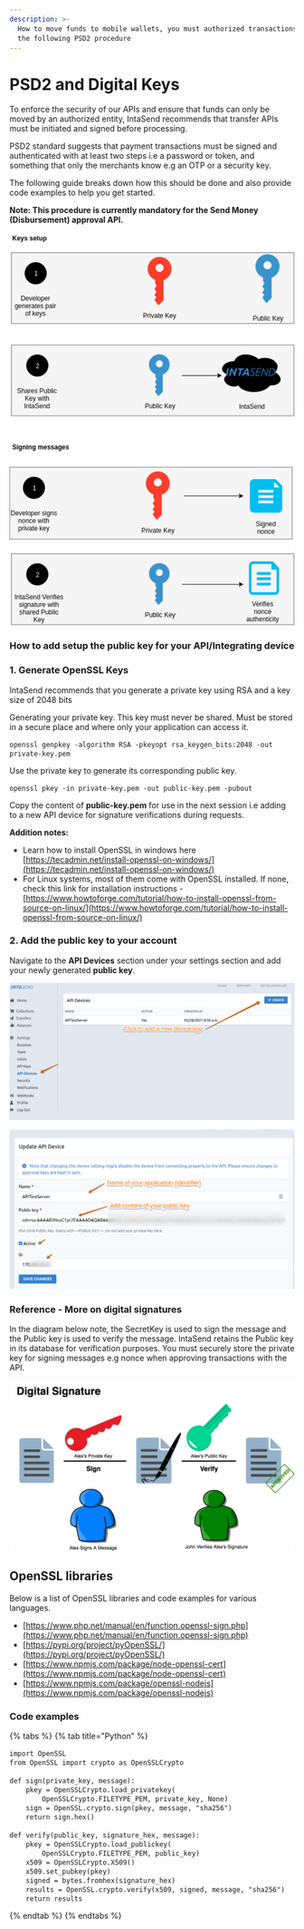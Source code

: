 ```yaml
---
description: >-
  How to move funds to mobile wallets, you must authorized transactions using
  the following PSD2 procedure
---
```


# PSD2 and Digital Keys

To enforce the security of our APIs and ensure that funds can only be moved by an authorized entity, IntaSend recommends that transfer APIs must be initiated and signed before processing.&#x20;

PSD2 standard suggests that payment transactions must be signed and authenticated with at least two steps i.e a password or token, and something that only the merchants know e.g an OTP or a security key.

The following guide breaks down how this should be done and also provide code examples to help you get started. &#x20;

**Note: This procedure is currently mandatory for the Send Money (Disbursement) approval API.**

![Devices signing and verification processes.](../.gitbook/assets/OpenSSL-Guide.png)

### How to add setup the public key for your API/Integrating device

### 1. Generate OpenSSL Keys

IntaSend recommends that you generate a private key using RSA and a key size of 2048 bits

Generating your private key. This key must never be shared. Must be stored in a secure place and where only your application can access it.

```
openssl genpkey -algorithm RSA -pkeyopt rsa_keygen_bits:2048 -out private-key.pem
```

Use the private key to generate its corresponding public key.

```
openssl pkey -in private-key.pem -out public-key.pem -pubout
```

Copy the content of **public-key.pem** for use in the next session i.e adding to a new API device for signature verifications during requests.

**Addition notes:**

* Learn how to install OpenSSL in windows here [https://tecadmin.net/install-openssl-on-windows/](https://tecadmin.net/install-openssl-on-windows/)
* For Linux systems, most of them come with OpenSSL installed. If none, check this link for installation instructions - [https://www.howtoforge.com/tutorial/how-to-install-openssl-from-source-on-linux/](https://www.howtoforge.com/tutorial/how-to-install-openssl-from-source-on-linux/)

### 2. Add the public key to your account

Navigate to the **API Devices** section under your settings section and add your newly generated **public key**.

![API integration hosting devices](<../.gitbook/assets/image (8).png>)

![Fill in the device details plus the public key](<../.gitbook/assets/image (9).png>)

### Reference - More on digital signatures

In the diagram below note, the SecretKey is used to sign the message and the Public key is used to verify the message. IntaSend retains the Public key in its database for verification purposes. You must securely store the private key for signing messages e.g nonce when approving transactions with the API.

![](<../.gitbook/assets/image (3).png>)

## OpenSSL libraries

Below is a list of OpenSSL libraries and code examples for various languages.

* [https://www.php.net/manual/en/function.openssl-sign.php](https://www.php.net/manual/en/function.openssl-sign.php)
* [https://pypi.org/project/pyOpenSSL/](https://pypi.org/project/pyOpenSSL/)
* [https://www.npmjs.com/package/node-openssl-cert](https://www.npmjs.com/package/node-openssl-cert)
* [https://www.npmjs.com/package/openssl-nodejs](https://www.npmjs.com/package/openssl-nodejs)

### Code examples

{% tabs %}
{% tab title="Python" %}
```
import OpenSSL
from OpenSSL import crypto as OpenSSLCrypto

def sign(private_key, message):
    pkey = OpenSSLCrypto.load_privatekey(
        OpenSSLCrypto.FILETYPE_PEM, private_key, None)
    sign = OpenSSL.crypto.sign(pkey, message, "sha256")
    return sign.hex()
    
def verify(public_key, signature_hex, message):
    pkey = OpenSSLCrypto.load_publickey(
        OpenSSLCrypto.FILETYPE_PEM, public_key)
    x509 = OpenSSLCrypto.X509()
    x509.set_pubkey(pkey)
    signed = bytes.fromhex(signature_hex)
    results = OpenSSL.crypto.verify(x509, signed, message, "sha256")
    return results
```
{% endtab %}
{% endtabs %}
